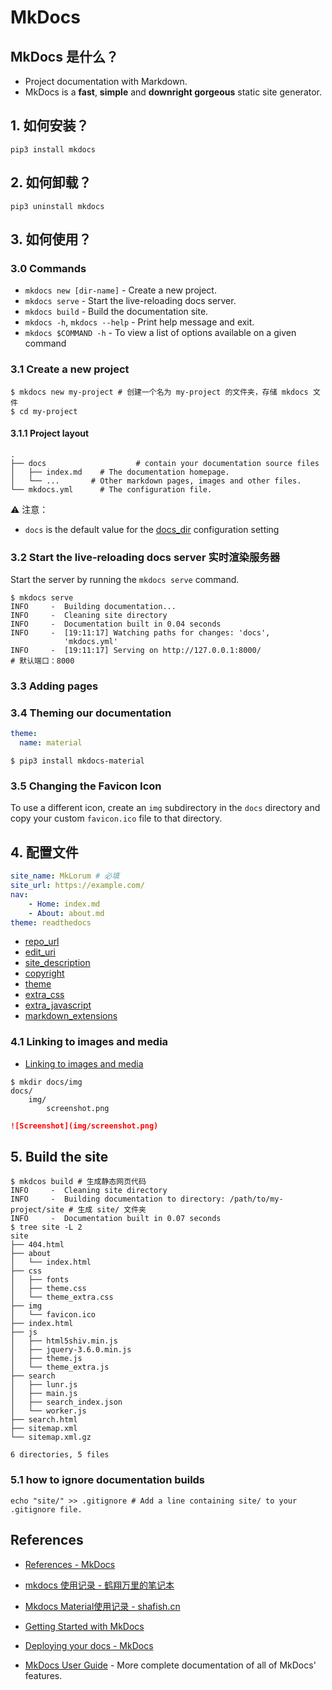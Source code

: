 # MkDocs

## MkDocs 是什么？

* Project documentation with Markdown.
* MkDocs is a **fast**, **simple** and **downright gorgeous** static site generator.

## 1. 如何安装？

```shell
pip3 install mkdocs
```

## 2. 如何卸载？

```shell
pip3 uninstall mkdocs
```

## 3. 如何使用？

### 3.0 Commands

* `mkdocs new [dir-name]` - Create a new project.
* `mkdocs serve` - Start the live-reloading docs server.
* `mkdocs build` - Build the documentation site.
* `mkdocs -h`, `mkdocs --help` - Print help message and exit.
* `mkdocs $COMMAND -h` - To view a list of options available on a given command

### 3.1 Create a new project

```shell
$ mkdocs new my-project # 创建一个名为 my-project 的文件夹，存储 mkdocs 文件
$ cd my-project
```

#### 3.1.1 Project layout

```
.
├── docs					# contain your documentation source files
│   ├── index.md	# The documentation homepage.
│   └── ...       # Other markdown pages, images and other files.
└── mkdocs.yml		# The configuration file.
```

⚠️ 注意：

* `docs` is the default value for the [docs_dir](https://www.mkdocs.org/user-guide/configuration/#docs_dir) configuration setting

### 3.2 Start the live-reloading docs server 实时渲染服务器

Start the server by running the `mkdocs serve` command.

```shell
$ mkdocs serve
INFO     -  Building documentation...
INFO     -  Cleaning site directory
INFO     -  Documentation built in 0.04 seconds
INFO     -  [19:11:17] Watching paths for changes: 'docs',
            'mkdocs.yml'
INFO     -  [19:11:17] Serving on http://127.0.0.1:8000/
# 默认端口：8000
```

### 3.3 Adding pages

### 3.4 Theming our documentation

```yaml
theme:
  name: material
```

```shell
$ pip3 install mkdocs-material
```



### 3.5 Changing the Favicon Icon

To use a different icon, create an `img` subdirectory in the `docs` directory and copy your custom `favicon.ico` file to that directory.

## 4. 配置文件

```yaml
site_name: MkLorum # 必填
site_url: https://example.com/
nav:
    - Home: index.md
    - About: about.md
theme: readthedocs
```

* [repo_url](https://www.mkdocs.org/user-guide/configuration/#repo_url)
* [edit_uri](https://www.mkdocs.org/user-guide/configuration/#edit_uri)
* [site_description](https://www.mkdocs.org/user-guide/configuration/#site_description)
* [copyright](https://www.mkdocs.org/user-guide/configuration/#copyright)
* [theme](https://www.mkdocs.org/user-guide/configuration/#theme)
* [extra_css](https://www.mkdocs.org/user-guide/configuration/#extra_css)
* [extra_javascript](https://www.mkdocs.org/user-guide/configuration/#extra_javascript)
* [markdown_extensions](https://www.mkdocs.org/user-guide/configuration/#markdown_extensions)

### 4.1 Linking to images and media

* [Linking to images and media](https://www.mkdocs.org/user-guide/writing-your-docs/#linking-to-images-and-media)

```shell
$ mkdir docs/img
docs/
    img/
        screenshot.png
```

```markdown
![Screenshot](img/screenshot.png)
```

## 5. Build the site

```shell
$ mkdcos build # 生成静态网页代码
INFO     -  Cleaning site directory
INFO     -  Building documentation to directory: /path/to/my-project/site # 生成 site/ 文件夹
INFO     -  Documentation built in 0.07 seconds
$ tree site -L 2
site
├── 404.html
├── about
│   └── index.html
├── css
│   ├── fonts
│   ├── theme.css
│   └── theme_extra.css
├── img
│   └── favicon.ico
├── index.html
├── js
│   ├── html5shiv.min.js
│   ├── jquery-3.6.0.min.js
│   ├── theme.js
│   └── theme_extra.js
├── search
│   ├── lunr.js
│   ├── main.js
│   ├── search_index.json
│   └── worker.js
├── search.html
├── sitemap.xml
└── sitemap.xml.gz

6 directories, 5 files
```

### 5.1 how to ignore documentation builds

```shell
echo "site/" >> .gitignore # Add a line containing site/ to your .gitignore file.
```

## References

* [References - MkDocs](https://squidfunk.github.io/mkdocs-material/reference/)

* [mkdocs 使用记录 - 鹤翔万里的笔记本](https://note.tonycrane.cc/cs/tools/mkdocs/)

* [Mkdocs Material使用记录 - shafish.cn](https://shafish.cn/blog/mkdocs/)

* [Getting Started with MkDocs](https://www.mkdocs.org/getting-started/)

* [Deploying your docs - MkDocs](https://www.mkdocs.org/user-guide/deploying-your-docs/)

* [MkDocs User Guide](https://www.mkdocs.org/user-guide/) - More complete documentation of all of MkDocs' features.